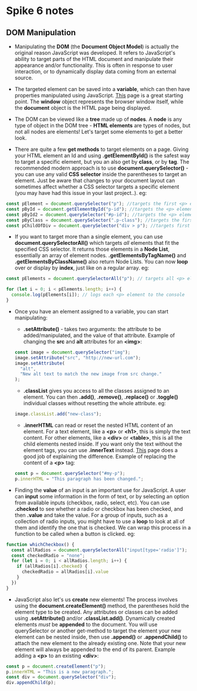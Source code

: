 # Spike 6 notes

## DOM Manipulation

- Manipulating the **DOM** (the **Document Object Model**) is actually the original reason JavaScript was developed. It refers to JavaScript's ability to target parts of the HTML document and manipulate their appearance and/or functionality. This is often in response to user interaction, or to dynamically display data coming from an external source.

- The targeted element can be saved into a **variable**, which can then have properties manipulated using JavaScript. [This](https://developer.mozilla.org/en-US/docs/Learn/JavaScript/Client-side_web_APIs/Manipulating_documents) page is a great starting point. The **window** object represents the browser window itself, while the **document** object is the HTML page being displayed.

- The DOM can be viewed like a **tree** made up of **nodes**. A **node** is any type of object in the DOM tree - **HTML elements** are types of nodes, but not all nodes are elements! Let's target some elements to get a better look.

- There are quite a few **get methods** to target elements on a page. Giving your HTML element an Id and using **.getElementById()** is the safest way to target a specific element, but you an also get by **class**, or by **tag**. The recommended modern approach is to use **document.querySelector()** - you can use any valid **CSS selector** inside the parentheses to target an element. Just be aware that changes to your document layout can sometimes affect whether a CSS selector targets a specific element (you may have had this issue in your last project..). eg:

```js
const pElement = document.querySelector("p"); //targets the first <p> element on the page
const pById = document.getElementById("p-id"); //targets the <p> element with an id attribute of "p-id"
const pById2 = document.querySelector("#p-id"); //targets the <p> element with an id attribute of "p-id" (notice you have to specify # for query selector)
const pByClass = document.querySelector(".p-class"); //targets the first <p> element with a class attribute of "p-class"
const pChildOfDiv = document.querySelector("div > p"); //targets first <p> element that is a direct child of a <div>
```

- If you want to target more than a single element, you can use **document.querySelectorAll()** which targets _all_ elements that fit the specified CSS selector. It returns those elements in a **Node List**, essentially an array of element nodes. **.getElementsByTagName()** and **.getElementsByClassName()** also return Node Lists. You can now **loop** over or display by **index**, just like on a regular array. eg:

```js
const pElements = document.querySelectorAll("p"); // targets all <p> elements on the page

for (let i = 0; i < pElements.length; i++) {
  console.log(pElements[i]); // logs each <p> element to the console
}
```

- Once you have an element assigned to a variable, you can start manipulating:

  - **.setAttribute()** - takes two arguments: the attribute to be added/manipulated, and the value of that attribute. Example of changing the **src** and **alt** attributes for an **&lt;img&gt;**:

  ```js
  const image = document.querySelector("img");
  image.setAttribute("src", "http://new-url.com");
  image.setAttribute(
    "alt",
    "New alt text to match the new image from src change."
  );
  ```

  - **.classList** gives you access to all the classes assigned to an element. You can then **.add()**, **.remove()**, **.replace()** or **.toggle()** individual classes without resetting the whole attribute. eg:

  ```js
  image.classList.add("new-class");
  ```

  - **.innerHTML** can read or reset the nested HTML content of an element. For a text element, like a **&lt;p&gt;** or **&lt;h1&gt;**, this is simply the text content. For other elements, like a **&lt;div&gt;** or **&lt;table&gt;**, this is all the child elements nested inside. If you want only the text without the element tags, you can use **.innerText** instead. [This](https://www.w3schools.com/jsref/prop_node_innertext.asp) page does a good job of explaining the difference. Example of replacing the content of a **&lt;p&gt;** tag:

  ```js
  const p = document.querySelector("#my-p");
  p.innerHTML = "This paragraph has been changed.";
  ```

- Finding the **value** of an input is an important use for JavaScript. A user can **input** some information in the form of text, or by selecting an option from available inputs (checkbox, radio, select, etc). You can use **.checked** to see whether a radio or checkbox has been checked, and then **.value** and take the value. For a group of inputs, such as a collection of radio inputs, you might have to use a **loop** to look at all of them and identify the one that is checked. We can wrap this process in a function to be called when a button is clicked. eg:

```js
function whichCheckbox() {
  const allRadios = document.querySelectorAll("input[type='radio']");
  const checkedRadio = "none";
  for (let i = 0; i < allRadios.length; i++) {
    if (allRadios[i].checked) {
      checkedRadio = allRadios[i].value
    }
  })
}
```

- JavaScript also let's us **create** new elements! The process involves using the **document.createElement()** method, the parentheses hold the element type to be created. Any attributes or classes can be added using **.setAttribute()** and/or **.classList.add()**. Dynamically created elements _must_ be **appended** to the document. You will use querySelector or another get-method to target the element your new element can be nested inside, then use **.append()** or **.appendChild()** to attach the new element to the already existing one. Note that your new element will always be appended to the end of its parent. Example adding a **&lt;p&gt;** to an existing **&lt;div&gt;**:

```js
const p = document.createElement("p");
p.innerHTML = "This is a new paragraph.";
const div = document.querySelector("div");
div.appendChild(p);
```

